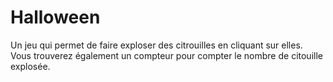 # Halloween
Un jeu qui permet de faire exploser des citrouilles en cliquant sur elles. Vous trouverez également un compteur pour compter le nombre de citouille explosée.
